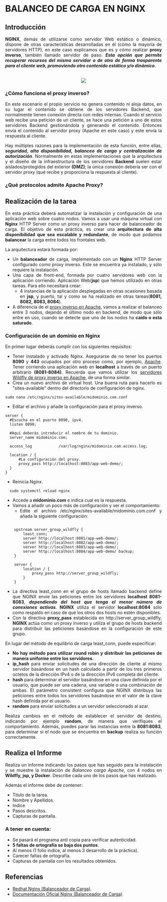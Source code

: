 <div align="justify">

# BALANCEO DE CARGA EN NGINX

## Introducción

  __NGINX__, demás de utilizarse como servidor Web estático o dinámico, dispone de otras características desarrolladas en él (cómo la mayoría de servidores HTTP), en este caso explicamos que es y cómo realizar __proxy inverso__, también llamado servidor de paso. ___Esta opción que permite recuperar recursos del mismo servidor o de otro de forma trasparente para el cliente web, promoviendo otro contenido estático y/o dinámico___.

</br>

<div align="center">
  <img src="https://jelastic.com/blog/wp-content/uploads/2014/10/server-diagram_2.png" >
</div>


### ¿Cómo funciona el proxy inverso?

  En este escenario el propio servicio no genera contenido ni aloja datos, en su lugar el contenido se obtiene de los servidores Backend, que normalmente tienen conexión directa con redes internas. Cuando el servicio web recibe una petición de un cliente, se hace una petición a uno de estos servidores Backend gestionándola y generando el contenido. Entonces envía el contenido al servidor proxy (Apache en este caso) y este envía la respuesta al cliente.

  Hay múltiples razones para la implementación de esta función, entre ellas, ___seguridad, alta disponibilidad, balanceo de carga y centralización de autorización___. Normalmente en estas implementaciones que la arquitectura y el diseño de la infraestructura de los servidores __Backend__ suelen estar aislados/protegidos del exterior __(DMZ)__; la única conexión debería ser con el servidor proxy (qué recibe y proporciona la respuesta al cliente).

### ¿Qué protocolos admite Apache Proxy?



## Realización de la tarea

  En esta práctica deberá automatizar la instalación y configuración de una aplicación web sobre cuatro nodos. Vamos a usar una máquina virtual con __Nginx__ HTTP Server como un proxy inverso para hacer de balanceador de carga. El objetivo de esta práctica, es crear una __arquitectura de alta disponibilidad que sea escalable y redundante__, de modo que podamos __balancear__ la carga entre todos los frontales web.

  La arquitectura estará formada por:
  - Un __balanceador__ de carga, implementado con un __Nginx__ HTTP Server configurado como proxy inverso. Este se encuentra ya instalado, y sólo requiere la instalación.
  - Una capa de front-end, formada por cuatro servidores web con la aplicación corriendo. Aplicación Web(__jsp__) que hemos utilizado en otras tareas. Para ello necesitará crear:
    - 4 instancias de la aplicación desplegadas en otras ocasiones basada en __jsp__, y puerto, tal y como se ha realizado en otras tareas(__8081, 8082, 8083, 8084__).
  - A diferencia de el [proxy inverso en Apache](balanceo-carga-apache.md), vamos a realizar el balanceo entre 3 nodos, dejando el último nodo en backend, de modo que sólo entre en uso, cuando se detecte que uno de los nodos ha __caído o esta saturado__.

### Configuración de un dominio en Nginx

  En primer lugar deberás cumplir con los siguientes requisitos:
  - Tener instalado y activado Nginx. Asegurarse de no tener los puertos __8090__ y __443__ ocupados por otro proceso como, por ejemplo, [Apache](balanceo-carga-apache.md).
  Tener corriendo una aplicación web en __localhost__ a través de un puerto arbitrario __(8081-8084)__. Recuerda que vamos utilizar los [servidores Wildfly de proxy inverso en Apache](balanceo-carga-apache.md), de una forma similar.
  - Crea un nuevo archivo de virtual host. Una buena ruta para hacerlo es "sites-available" dentro del directorio de configuración de nginx.

  ```console
  sudo nano /etc/nginx/sites-available/midominio.com.conf
  ```
  - Editar el archivo y añade la configuración para el proxy inverso.

  ```console
  server {
    #Escucha en el puerto 8090, ipv4.
    listen 8090;

    #Aquí deberás introducir el nombre de tu dominio.
    server_name midominio.com;

    access_log            /var/log/nginx/midominio.com.access.log;

    location / {
        #La configuración del proxy.
        proxy_pass http://localhost:8083/app-web-demo/;
    }
  }

  ```
 - Reinicia Nginx.

  ```console
    sudo systemctl reload nginx
  ```
  - Accede a __midominio.com__ e indica cual es la respuesta.
  - Vamos a añadir un poco más de configuración y ver el comportamiento:
    - Edite el archivo /etc/nginx/sites-available/midominio.com.conf y añada la siguiente configuración:
  ```console

      upstream server_group_wildfly {
          least_conn;
          server http://localhost:8081/app-web-demo/;
          server http://localhost:8082/app-web-demo/;
          server http://localhost:8083/app-web-demo/;
          server http://localhost:8084/app-web-demo/ backup;
      }

      server {
          location / {
              proxy_pass http://server_group_wildfly;
          }
      }
  
  ```

  - La directiva least_conn en el grupo de hosts llamado backend define que NGINX envíe las peticiones entre los servidores __localhost 8081-8083__, ___dependiendo del host que tenga el menor número de conexiones activas___. __NGINX__ utiliza el servidor __localhost:8084__ sólo como respaldo en caso de que los otros dos hosts no estén disponibles.
  - Con la directiva __proxy_pass__ establecida en http://server_group_wildfly, __NGINX__ actúa como un proxy inverso y utiliza el grupo de hosts backend para distribuir las peticiones basándose en la configuración de este grupo.

  En lugar del método de equilibrio de carga least_conn, puede especificar:
  - __No hay método para utilizar round robin y distribuir las peticiones de manera uniforme entre los servidores__.
  - __ip_hash__ para enviar solicitudes de una dirección de cliente al mismo servidor basándose en un hash calculado a partir de los tres primeros octetos de la dirección IPv4 o de la dirección IPv6 completa del cliente.
  - __hash__ para determinar el servidor basándose en una clave definida por el usuario, que puede ser una cadena, una variable o una combinación de ambas. El parámetro consistent configura que NGINX distribuya las peticiones entre todos los servidores basándose en el valor de la clave hash definida por el usuario.
  - __random__ para enviar solicitudes a un servidor seleccionado al azar.

Realiza cambios en el método de establecer el servidor de destino, indicando por ejemplo __random__, de manera que verifiques el comportamiento. Además, puedes parar las instancias entre la __8081:8083__, para determinar si el nodo que se encuentra en __backup__ realiza su función correctamente.
## Realiza el Informe

  Realiza un informe indicando los pasos que has seguido para la instalación y se muestre la instalación de _Balanceo carga Apache_, con 4 nodos en __Wildfly, jsp, y Docker__. Describe cada uno de los pasos que has realizado.

  Además el informe debe de contener:
   - Titulo de la tarea.
   - Nombre y Apellidos.
   - Indice
   - Pasos descritos.
   - Capturas de pantalla.

### A tener en cuenta:

  - Se pasará el programa antí copia para verificar autenticidad.
  - __5 faltas de ortografía se baja dos puntos__.
  - Al menos (1 folio indice, al menos 3 desarrollo de la práctica).
  - Carecer faltas de ortografía.
  - Capturas de pantalla con los resultados obtenidos.

## Referencias

- [Redhat Nginx (Balanceador de Carga)](https://access.redhat.com/documentation/es-es/red_hat_enterprise_linux/8/html/deploying_different_types_of_servers/configuring-nginx-as-an-http-load-balancer_setting-up-and-configuring-nginx).
- [Documentación Oficial Nginx (Balanceador de Carga)](
https://docs.nginx.com/nginx/admin-guide/load-balancer/http-load-balancer/)

</div>

